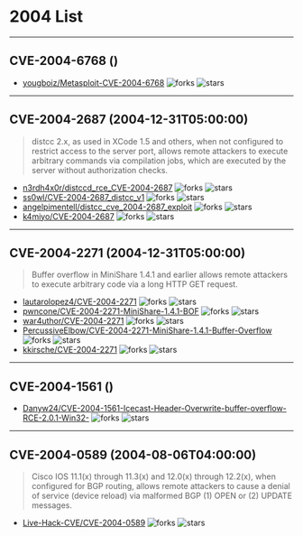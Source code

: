 # 2004 List

---
## CVE-2004-6768 ()
> 
- [yougboiz/Metasploit-CVE-2004-6768](https://github.com/yougboiz/Metasploit-CVE-2004-6768)	<img alt="forks" src="https://img.shields.io/github/forks/yougboiz/Metasploit-CVE-2004-6768">	<img alt="stars" src="https://img.shields.io/github/stars/yougboiz/Metasploit-CVE-2004-6768">

---
## CVE-2004-2687 (2004-12-31T05:00:00)
> distcc 2.x, as used in XCode 1.5 and others, when not configured to restrict access to the server port, allows remote attackers to execute arbitrary commands via compilation jobs, which are executed by the server without authorization checks.
- [n3rdh4x0r/distccd_rce_CVE-2004-2687](https://github.com/n3rdh4x0r/distccd_rce_CVE-2004-2687)	<img alt="forks" src="https://img.shields.io/github/forks/n3rdh4x0r/distccd_rce_CVE-2004-2687">	<img alt="stars" src="https://img.shields.io/github/stars/n3rdh4x0r/distccd_rce_CVE-2004-2687">
- [ss0wl/CVE-2004-2687_distcc_v1](https://github.com/ss0wl/CVE-2004-2687_distcc_v1)	<img alt="forks" src="https://img.shields.io/github/forks/ss0wl/CVE-2004-2687_distcc_v1">	<img alt="stars" src="https://img.shields.io/github/stars/ss0wl/CVE-2004-2687_distcc_v1">
- [angelpimentell/distcc_cve_2004-2687_exploit](https://github.com/angelpimentell/distcc_cve_2004-2687_exploit)	<img alt="forks" src="https://img.shields.io/github/forks/angelpimentell/distcc_cve_2004-2687_exploit">	<img alt="stars" src="https://img.shields.io/github/stars/angelpimentell/distcc_cve_2004-2687_exploit">
- [k4miyo/CVE-2004-2687](https://github.com/k4miyo/CVE-2004-2687)	<img alt="forks" src="https://img.shields.io/github/forks/k4miyo/CVE-2004-2687">	<img alt="stars" src="https://img.shields.io/github/stars/k4miyo/CVE-2004-2687">

---
## CVE-2004-2271 (2004-12-31T05:00:00)
> Buffer overflow in MiniShare 1.4.1 and earlier allows remote attackers to execute arbitrary code via a long HTTP GET request.
- [lautarolopez4/CVE-2004-2271](https://github.com/lautarolopez4/CVE-2004-2271)	<img alt="forks" src="https://img.shields.io/github/forks/lautarolopez4/CVE-2004-2271">	<img alt="stars" src="https://img.shields.io/github/stars/lautarolopez4/CVE-2004-2271">
- [pwncone/CVE-2004-2271-MiniShare-1.4.1-BOF](https://github.com/pwncone/CVE-2004-2271-MiniShare-1.4.1-BOF)	<img alt="forks" src="https://img.shields.io/github/forks/pwncone/CVE-2004-2271-MiniShare-1.4.1-BOF">	<img alt="stars" src="https://img.shields.io/github/stars/pwncone/CVE-2004-2271-MiniShare-1.4.1-BOF">
- [war4uthor/CVE-2004-2271](https://github.com/war4uthor/CVE-2004-2271)	<img alt="forks" src="https://img.shields.io/github/forks/war4uthor/CVE-2004-2271">	<img alt="stars" src="https://img.shields.io/github/stars/war4uthor/CVE-2004-2271">
- [PercussiveElbow/CVE-2004-2271-MiniShare-1.4.1-Buffer-Overflow](https://github.com/PercussiveElbow/CVE-2004-2271-MiniShare-1.4.1-Buffer-Overflow)	<img alt="forks" src="https://img.shields.io/github/forks/PercussiveElbow/CVE-2004-2271-MiniShare-1.4.1-Buffer-Overflow">	<img alt="stars" src="https://img.shields.io/github/stars/PercussiveElbow/CVE-2004-2271-MiniShare-1.4.1-Buffer-Overflow">
- [kkirsche/CVE-2004-2271](https://github.com/kkirsche/CVE-2004-2271)	<img alt="forks" src="https://img.shields.io/github/forks/kkirsche/CVE-2004-2271">	<img alt="stars" src="https://img.shields.io/github/stars/kkirsche/CVE-2004-2271">

---
## CVE-2004-1561 ()
> 
- [Danyw24/CVE-2004-1561-Icecast-Header-Overwrite-buffer-overflow-RCE-2.0.1-Win32-](https://github.com/Danyw24/CVE-2004-1561-Icecast-Header-Overwrite-buffer-overflow-RCE-2.0.1-Win32-)	<img alt="forks" src="https://img.shields.io/github/forks/Danyw24/CVE-2004-1561-Icecast-Header-Overwrite-buffer-overflow-RCE-2.0.1-Win32-">	<img alt="stars" src="https://img.shields.io/github/stars/Danyw24/CVE-2004-1561-Icecast-Header-Overwrite-buffer-overflow-RCE-2.0.1-Win32-">

---
## CVE-2004-0589 (2004-08-06T04:00:00)
> Cisco IOS 11.1(x) through 11.3(x) and 12.0(x) through 12.2(x), when configured for BGP routing, allows remote attackers to cause a denial of service (device reload) via malformed BGP (1) OPEN or (2) UPDATE messages.
- [Live-Hack-CVE/CVE-2004-0589](https://github.com/Live-Hack-CVE/CVE-2004-0589)	<img alt="forks" src="https://img.shields.io/github/forks/Live-Hack-CVE/CVE-2004-0589">	<img alt="stars" src="https://img.shields.io/github/stars/Live-Hack-CVE/CVE-2004-0589">

